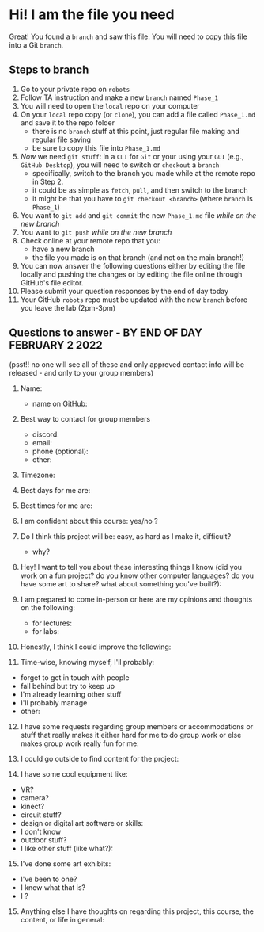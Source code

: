 # Hi! I am the file you need

Great! You found a `branch` and saw this file. You will need to copy this file into a Git `branch`.

## Steps to branch

1. Go to your private repo on `robots`
2. Follow TA instruction and make a new `branch` named `Phase_1` 
3. You will need to open the `local` repo on your computer
4. On your `local` repo copy (or `clone`), you can add a file called `Phase_1.md` and save it to the repo folder
   - there is no `branch` stuff at this point, just regular file making and regular file saving
   - be sure to copy this file into `Phase_1.md`
5. _Now_ we need `git stuff`: in a `CLI` for `Git` or your using your `GUI` (e.g., `GitHub Desktop`), you will need to switch or `checkout` a `branch`
   - specifically, switch to the branch you made while at the remote repo in Step 2.
   - it could be as simple as `fetch`, `pull`, and then switch to the branch
   - it might be that you have to `git checkout <branch>` (where `branch` is `Phase_1`)
6. You want to `git add` and `git commit` the new `Phase_1.md` file _while on the new branch_
7. You want to `git push` _while on the new branch_
8. Check online at your remote repo that you:
   - have a new branch
   - the file you made is on that branch (and not on the main branch!)
9. You can now answer the following questions either by editing the file locally and pushing the changes or by editing the file online through GitHub's file editor.
10. Please submit your question responses by the end of day today
11. Your GitHub `robots` repo must be updated with the new `branch` before you leave the lab (2pm-3pm)


## Questions to answer -  BY END OF DAY FEBRUARY 2 2022

(psst!! no one will see all of these and only approved contact info will be released - and only to your group members)

1. Name: 
   - name on GitHub:

2. Best way to contact for group members
   - discord:
   - email:
   - phone (optional):
   - other:

3. Timezone:

4. Best days for me are:

5. Best times for me are:

6. I am confident about this course: yes/no ?

7. Do I think this project will be: easy, as hard as I make it, difficult?
   - why?

8. Hey! I want to tell you about these interesting things I know (did you work on a fun project? do you know other computer languages? do you have some art to share? what about something you've built?):

9. I am prepared to come in-person or here are my opinions and thoughts on the following: 
   - for lectures:
   - for labs:

10. Honestly, I think I could improve the following:

11. Time-wise, knowing myself, I'll probably:
   - forget to get in touch with people
   - fall behind but try to keep up
   - I'm already learning other stuff
   - I'll probably manage
   - other:

12. I have some requests regarding group members or accommodations or stuff that really makes it either hard for me to do group work or else makes group work really fun for me:

13. I could go outside to find content for the project:

14. I have some cool equipment like: 
   - VR?
   - camera?
   - kinect?
   - circuit stuff?
   - design or digital art software or skills:
   - I don't know
   - outdoor stuff?
   - I like other stuff (like what?):  

15. I've done some art exhibits:
   - I've been to one?
   - I know what that is?
   - I ?

15. Anything else I have thoughts on regarding this project, this course, the content, or life in general: